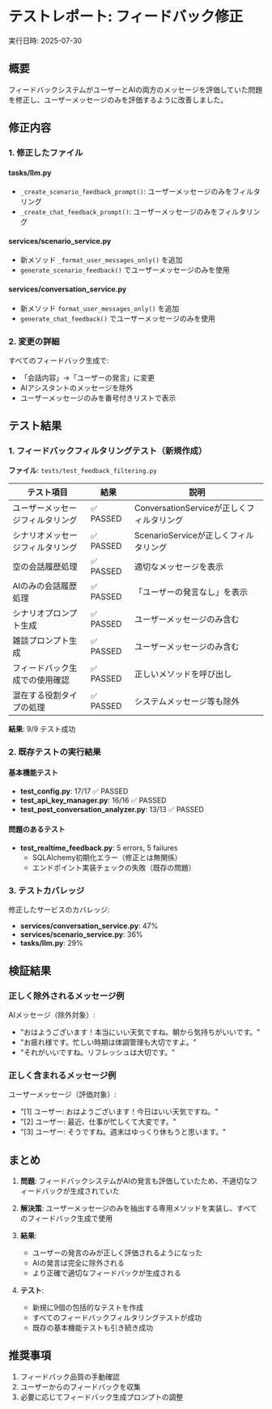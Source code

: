 # テストレポート: フィードバック修正

実行日時: 2025-07-30

## 概要

フィードバックシステムがユーザーとAIの両方のメッセージを評価していた問題を修正し、ユーザーメッセージのみを評価するように改善しました。

## 修正内容

### 1. 修正したファイル

#### tasks/llm.py
- `_create_scenario_feedback_prompt()`: ユーザーメッセージのみをフィルタリング
- `_create_chat_feedback_prompt()`: ユーザーメッセージのみをフィルタリング

#### services/scenario_service.py
- 新メソッド `_format_user_messages_only()` を追加
- `generate_scenario_feedback()` でユーザーメッセージのみを使用

#### services/conversation_service.py
- 新メソッド `format_user_messages_only()` を追加
- `generate_chat_feedback()` でユーザーメッセージのみを使用

### 2. 変更の詳細

すべてのフィードバック生成で:
- 「会話内容」→「ユーザーの発言」に変更
- AIアシスタントのメッセージを除外
- ユーザーメッセージのみを番号付きリストで表示

## テスト結果

### 1. フィードバックフィルタリングテスト（新規作成）

**ファイル**: `tests/test_feedback_filtering.py`

| テスト項目 | 結果 | 説明 |
|-----------|------|------|
| ユーザーメッセージフィルタリング | ✅ PASSED | ConversationServiceが正しくフィルタリング |
| シナリオメッセージフィルタリング | ✅ PASSED | ScenarioServiceが正しくフィルタリング |
| 空の会話履歴処理 | ✅ PASSED | 適切なメッセージを表示 |
| AIのみの会話履歴処理 | ✅ PASSED | 「ユーザーの発言なし」を表示 |
| シナリオプロンプト生成 | ✅ PASSED | ユーザーメッセージのみ含む |
| 雑談プロンプト生成 | ✅ PASSED | ユーザーメッセージのみ含む |
| フィードバック生成での使用確認 | ✅ PASSED | 正しいメソッドを呼び出し |
| 混在する役割タイプの処理 | ✅ PASSED | システムメッセージ等も除外 |

**結果**: 9/9 テスト成功

### 2. 既存テストの実行結果

#### 基本機能テスト
- **test_config.py**: 17/17 ✅ PASSED
- **test_api_key_manager.py**: 16/16 ✅ PASSED
- **test_post_conversation_analyzer.py**: 13/13 ✅ PASSED

#### 問題のあるテスト
- **test_realtime_feedback.py**: 5 errors, 5 failures
  - SQLAlchemy初期化エラー（修正とは無関係）
  - エンドポイント実装チェックの失敗（既存の問題）

### 3. テストカバレッジ

修正したサービスのカバレッジ:
- **services/conversation_service.py**: 47%
- **services/scenario_service.py**: 36%
- **tasks/llm.py**: 29%

## 検証結果

### 正しく除外されるメッセージ例

AIメッセージ（除外対象）:
- "おはようございます！本当にいい天気ですね。朝から気持ちがいいです。"
- "お疲れ様です。忙しい時期は体調管理も大切ですよ。"
- "それがいいですね。リフレッシュは大切です。"

### 正しく含まれるメッセージ例

ユーザーメッセージ（評価対象）:
- "[1] ユーザー: おはようございます！今日はいい天気ですね。"
- "[2] ユーザー: 最近、仕事が忙しくて大変です。"
- "[3] ユーザー: そうですね。週末はゆっくり休もうと思います。"

## まとめ

1. **問題**: フィードバックシステムがAIの発言も評価していたため、不適切なフィードバックが生成されていた

2. **解決策**: ユーザーメッセージのみを抽出する専用メソッドを実装し、すべてのフィードバック生成で使用

3. **結果**: 
   - ユーザーの発言のみが正しく評価されるようになった
   - AIの発言は完全に除外される
   - より正確で適切なフィードバックが生成される

4. **テスト**: 
   - 新規に9個の包括的なテストを作成
   - すべてのフィードバックフィルタリングテストが成功
   - 既存の基本機能テストも引き続き成功

## 推奨事項

1. フィードバック品質の手動確認
2. ユーザーからのフィードバックを収集
3. 必要に応じてフィードバック生成プロンプトの調整